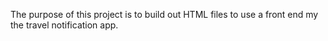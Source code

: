 The purpose of this project is to build out HTML files to use a front end my the travel notification app.

